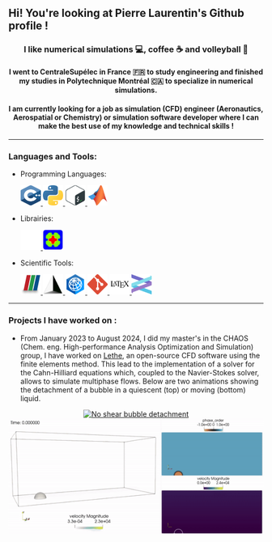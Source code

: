 ## Hi! You're looking at Pierre Laurentin's Github profile !

<h3 align="center"> I like numerical simulations 💻, coffee ☕ and volleyball 🏐  </h3>

<h4 align="center"> I went to CentraleSupélec in France 🇫🇷 to study engineering and finished my studies in Polytechnique Montréal 🇨🇦 to specialize in numerical simulations. </h4>

<h4 align="center"> I am currently looking for a job as simulation (CFD) engineer (Aeronautics, Aerospatial or Chemistry) or simulation software developer where I can make the best use of my knowledge and technical skills ! </h4>

---

<h3 align="left">Languages and Tools:</h3>

- Programming Languages:
    <p align="left">
        <a href="https://isocpp.org/" target="_blank" rel="noreferrer"> <img src="logos/c.svg" alt="C++" width="40" height="40"/> </a>
        <a href="https://www.python.org/" target="_blank" rel="noreferrer"> <img src="logos/python-5.svg" alt="Python" width="40" height="40"/> </a>
        <a href="https://www.gnu.org/software/bash/" target="_blank" rel="noreferrer"> <img src="logos/bash-2.svg" alt="Bash" width="40" height="40"/> </a>
        <a href="https://www.mathworks.com/products/matlab.html" target="_blank" rel="noreferrer"> <img src="logos/matlab.svg" alt="Matlab" width="40" height="40"/> </a>
    </p>

- Librairies:
    <p align="left">
       <a href="https://chaos-polymtl.github.io/lethe/" target="_blank" rel="noreferrer"> <img src="logos/round-logo-white-without-bkgd.png" alt="Lethe" width="40" height="40"/> </a>
       <a href="https://www.dealii.org/" target="_blank" rel="noreferrer"> <img src="logos/dealii-petit-no-bg.png" alt="deal.ii" width="40" height="40"/> </a>
        
    </p>

- Scientific Tools:
    <p align="left">
        <a href="https://www.paraview.org/" target="_blank" rel="noreferrer"> <img src="logos/paraview.png" alt="Paraview" width="40" height="40"/> </a>
        <a href="https://gmsh.info/" target="_blank" rel="noreferrer"> <img src="logos/gmsh-cropped.png" alt="Gmsh" width="40" height="40"/> </a>
        <a href="https://www.cfd-technologies.co.uk/fidelity-pointwise/" target="_blank" rel="noreferrer"> <img src="logos/fidelity_512x512.png" alt="Fidelity Pointwise" width="40" height="40"/> </a>
        <a href="https://git-scm.com/" target="_blank" rel="noreferrer"> <img src="logos/git-icon.svg" alt="Git" width="40" height="40"/> </a>
        <a href="https://www.latex-project.org/" target="_blank" rel="noreferrer"> <img src="logos/latex.svg" alt="LaTeX" width="40" height="40"/> </a>
        <a href="https://helix-editor.com/" target="_blank" rel="noreferrer"> <img src="logos/helix_no_text.svg" alt="Helix" width="40" height="40"/> </a>
    </p>

---
<h3> Projects I have worked on : </h3>

- From January 2023 to August 2024, I did my master's in the CHAOS (Chem. eng. High-performance Analysis Optimization and Simulation) group, I have worked on [Lethe](https://github.com/chaos-polymtl/lethe), an open-source CFD software using the finite elements method. This lead to the implementation of a solver for the Cahn-Hilliard equations which, coupled to the Navier-Stokes solver, allows to simulate multiphase flows. Below are two animations showing the detachment of a bubble in a quiescent (top) or moving (bottom) liquid.
<p align="center">
    <a href="https://github.com/chaos-polymtl/lethe" target="_blank" rel="noreferrer">
        <img src="animations/low_sigma_no_shear.gif" alt="No shear bubble detachment" width="400" height="229"/>
    </a>
    <a href="https://github.com/chaos-polymtl/lethe" target="_blank" rel="noreferrer">
        <img src="animations/low_sigma_shear.gif" alt="Shear bubble detachment" width="518" height="229"/>
    </a>
</p>





<!--
 ![No shear bubble detachment](animations/low_sigma_no_shear.gif)
![Shear bubble detachment](animations/low_sigma_shear.gif)
- 🔭 I’m currently working on ...
- 🌱 I’m currently learning ...
- 👯 I’m looking to collaborate on ...
- 🤔 I’m looking for help with ...
- 💬 Ask me about ...
- 📫 How to reach me: ...
- 😄 Pronouns: ...
- ⚡ Fun fact: ...
-->

